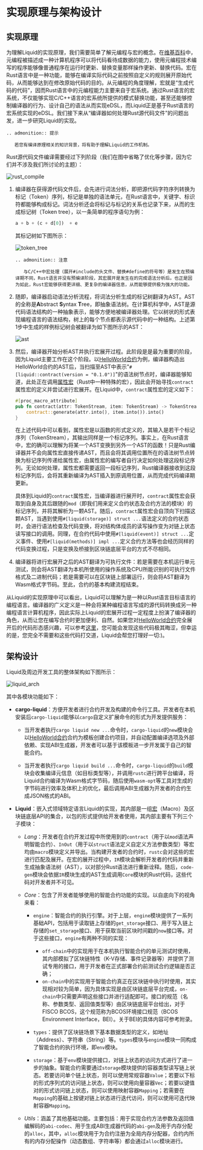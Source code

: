 # 实现原理与架构设计

## 实现原理

为理解Liquid的实现原理，我们需要简单了解元编程与宏的概念。在[维基百科](https://zh.wikipedia.org/wiki/%E5%85%83%E7%BC%96%E7%A8%8B)中，元编程被描述成一种计算机程序可以将代码看待成数据的能力，使用元编程技术编写的程序能够像普通程序在运行时更新、替换变量那样操作更新、替换代码。宏在Rust语言中是一种功能，能够在编译实际代码之前按照自定义的规则展开原始代码，从而能够达到在修改原始代码的目的。从元编程的角度理解，宏就是“生成代码的代码”，因而Rust语言中的元编程能力主要来自于宏系统。通过Rust语言的宏系统，不仅能够实现C/C++语言的宏系统所提供的模式替换功能，甚至还能够控制编译器的行为、设计自己的语法从而实现eDSL，而Liquid正是基于Rust语言的宏系统实现的eDSL。我们接下来从“编译器如何处理Rust源代码文件”的问题出发，进一步研究Liquid的实现。

```eval_rst
.. admonition:: 提示

   若您有编译原理相关的知识背景，将有助于理解Liquid的工作机制。
```

Rust源代码文件编译需要经过下列阶段（我们在图中省略了优化等步骤，因为它们并不涉及我们所讨论的主题）：

![rust_compile](../../images/in_depth/architecture/rust_compile.png)

1. 编译器在获得源代码文件后，会先进行词法分析，即把源代码字符序列转换为标记（Token）序列，标记是单独的语法单元，在Rust语言中，关键字、标识符都能够构成标记。词法分析还会将标记与标记的关系也记录下来，从而的生成标记树（Token tree），以一条简单的程序语句为例：

    ```rust
    a + b + (c + d[0])  + e
    ```

    其标记树如下图所示：

    ![token_tree](../../images/in_depth/architecture/token_tree.png)

    ```eval_rst
    .. admonition:: 注意

       与C/C++中宏处理（展开#include的头文件、替换#define的符号等）是发生在预编译期不同，Rust语言并没有预编译阶段，其宏展开是发生在的完成语法分析后。也正是因为如此，Rust宏能够获得更详细、更复杂的编译器信息，从而能够提供极为强大的功能。
    ```

2. 随即，编译器启动语法分析流程，将词法分析生成的标记树翻译为AST。AST的全称是**A**bstract **S**yntax **T**ree，即抽象语法树。在计算机科学中，AST是源代码语法结构的一种抽象表示，能够方便地被编译器处理。它以树状的形式表现编程语言的语法结构，树上的每个节点都表示源代码中的一种结构。上述第1步中生成的样例标记树会被翻译为如下图所示的AST：

    ![ast](../../images/in_depth/architecture/ast.png)

3. 然后，编译器开始分析AST并执行宏展开过程。此阶段是是最为重要的阶段，因为Liquid主要工作在这个阶段。以[HelloWorld合约](../quick_start/introduction.md)为例，编译器构造出HelloWorld合约的AST后，当扫描至AST中表示"```#[liquid::contract(version = "0.1.0")]```"的语法树节点时，编译器能够知道，此处正在调用[属性宏](https://doc.rust-lang.org/reference/procedural-macros.html#attribute-macros)（Rust中一种特殊的宏），因此会开始寻找`contract`属性宏的定义并尝试进行宏展开。在Liquid中，`contract`属性宏的定义如下：

    ```rust
    #[proc_macro_attribute]
    pub fn contract(attr: TokenStream, item: TokenStream) -> TokenStream {
        contract::generate(attr.into(), item.into()).into()
    }
    ```

    在上述代码中可以看到，属性宏是以函数的形式定义的，其输入是若干个标记序列（TokenStream），其输出同样是一个标记序列。事实上，在Rust语言中，宏的确可以理解为将某一个AST变换到另外一个AST的函数！只是Rust编译器并不会向属性宏直接传递AST，而且会将其调用位置所在的语法树节点转换为标记序列传递给属性宏，由属性宏的编写者自行决定如何处理这段标记序列。无论如何处理，属性宏都需要返回一段标记序列，Rust编译器接收到这段标记序列后，会将其重新编译为AST插入到原调用位置，从而完成代码编译期更新。

    具体到Liquid的`contract`属性宏，当编译器进行展开时，`contract`属性宏会获取到自身及其后跟随的`mod`（即我们用来定义合约状态及合约方法的模块）的标记序列，并将其解析为一颗AST。随后，`contract`属性宏会自顶向下扫描这颗AST，当遇到使用```#[liquid(storage)] struct ...```语法定义的合约状态时，会进行语法检查及代码变换，将对结构体成员的读写操作变为对链上状态读写接口的调用。同理，在合约代码中使用```#[liquid(event)] struct ...```定义事件、使用```#[liquid(methods)] impl ...```定义合约方法等也会经历同样的代码变换过程，只是变换及桥接到区块链底层平台的方式不尽相同。

4. 编译器将进行宏展开之后的AST翻译为可执行文件：若是需要在本机运行单元测试，则会将AST翻译为本机所使用的操作系统及CPU所能识别的可执行文件格式及二进制代码；若是需要可以在区块链上部署运行，则会将AST翻译为Wasm格式字节码。至此，合约的基本构建流程结束。

从Liquid的实现原理中可以看出，Liquid可以理解为是一种以Rust语言目标语言的编程语言。编译器的广义定义是一种会将某种编程语言写成的源代码转换成另一种编程语言计算机程序，因此实际上Liquid的宏展开过程一定程度上扮演了编译器的角色，从而让您在编写合约时更加便利、自然。如果您对[HelloWorld合约](../quick_start/introduction.md)完全展开后的代码形态感兴趣，可以参考[这里](https://play.rust-lang.org/?version=stable&mode=debug&edition=2018&gist=a2ac3d836b0fdce414e656019b454c82)，您可能会发现这些代码极其晦涩，但幸运的是，您完全不需要和这些代码打交道，Liquid会帮您打理好一切:)。

## 架构设计

Liquid及周边开发工具的整体架构如下图所示：

![liquid_arch](../../images/in_depth/architecture/liquid_arch.png)

其中各模块功能如下：

- **cargo-liquid**：方便开发者进行合约开发及构建的命令行工具。开发者在本机安装后`cargo-liquid`能够以`cargo`自定义扩展命令的形式为开发提供服务：

  - 当开发者执行`cargo liquid new ...`命令时，`cargo-liquid`的`new`模块会以[HelloWorld合约](../quick_start/introduction.md)合约为模板创建合约项目，并自动配置编译选项及外部依赖、实现ABI生成器，开发者可以基于该模板进一步开发属于自己的智能合约。

  - 当开发者执行`cargo liquid build ...`命令时，`cargo-liquid`的`build`模块会收集编译元信息（如目标类型等），并调用`rustc`进行跨平台编译，将Liquid合约编译为Wasm格式字节码，随后使用`wasm-opt`等工具对生成的字节码进行效率及体积上的优化，最后调用ABI生成器为开发者的合约生成JSON格式的ABI。

- **Liquid**：嵌入式领域特定语言Liquid的实现，其内部是一组[宏](https://doc.rust-lang.org/reference/macros.html)（Macro）及区块链底层API的集合，以包的形式提供给开发者使用，其内部主要有下列三个子模块：

  - *Lang*：开发者在合约开发过程中所使用到的`contract`（用于以`mod`语法声明智能合约）、`InOut`（用于以`struct`语法定义自定义方法参数类型）等宏均由`macro`模块定义并导出。当构建开发者的合约时，`rustc`会对这些的宏进行匹配及展开。在宏的展开过程中，`IR`模块会解析开发者的代码并重新生成抽象语法树（AST），以对部分Rust语法进行重新诠释。随后，`code-gen`模块会依据`IR`模块生成的AST生成调用`Core`模块的Rust代码，这些代码对开发者并不可见。

  - *Core*：包含了开发者能够使用的智能合约功能的实现。以自底向下的视角来看：
    - `engine`：智能合约的执行引擎。对于上层，`engine`模块提供了一系列基础API，包括用于读取链上存储的`get_storage`接口、用于写入链上存储的`set_storage`接口、用于获取当前区块时间戳的`now`接口等。对于这些接口，`engine`有两种不同的实现：
      - `off-chain`中的实现用于在本机执行智能合约的单元测试时使用，其内部模拟了区块链特性（K-V存储、事件记录器等）并提供了测试专用的接口，用于开发者在正式部署合约前测试合约逻辑是否正确；
      - `on-chain`中的实现用于智能合约真正在区块链中执行时使用，其实现相对较为简单，因为具体实现是由区块链底层平台完成，`on-chain`中只需要声明这些接口并进行适配即可。接口的规范（名称、参数类型、返回值类型等）由区块链底层平台给出，对于FISCO BCOS，这个规范称为BCOS环境接口规范（BCOS Environment Interface，BEI）。关于BEI的具体内容可参考附录。

    - `types`：提供了区块链场景下基本数据类型的定义，如地址（Address）、字符串（String）等。`types`模块与`engine`模块一同构成了智能合约的执行环境，即`env`模块。

    - `storage`：基于`env`模块提供接口，对链上状态的访问方式进行了进一步的抽象。智能合约需要通过`storage`模块提供的容器类型读写链上状态。若要访问单个链上状态，则可以使用常规容器`Value`；若要以下标的形式序列式的访问链上状态，则可以使用向量容器`Vec`；若要以键值对的形式访问链上状态，则可以使用映射容器`Mapping`；若需要在`Mapping`的基础上按键对链上状态进行迭代访问，则可以使用可迭代映射容器`Mapping`。

  - *Utils*：涵盖了其他基础功能。主要包括：用于实现合约方法参数及返回值编解码的`abi-codec`、用于生成ABI生成器代码的`abi-gen`及用于内存分配的`alloc`，其中，`alloc`模块用于为合约注册为全局内存分配器，合约内所有的内存分配操作（动态数组、字符串等）都会通过`alloc`模块进行。
  